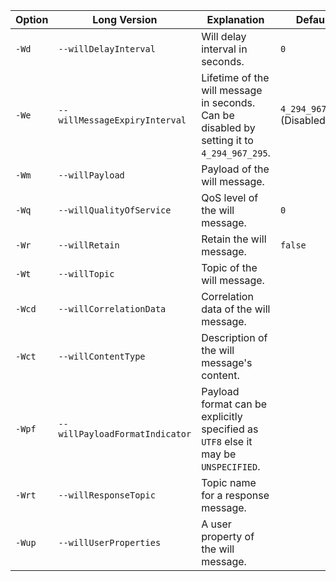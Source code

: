 | Option | Long Version                   | Explanation                                                                                     | Default                    |
|--------|--------------------------------|-------------------------------------------------------------------------------------------------|----------------------------|
| `-Wd`  | `--willDelayInterval`          | Will delay interval in seconds.                                                                 | `0`                        |
| `-We`  | `--willMessageExpiryInterval`  | Lifetime of the will message in seconds. <br> Can be disabled by setting it to `4_294_967_295`. | `4_294_967_295` (Disabled) |
| `-Wm`  | `--willPayload`                | Payload of the will message.                                                                    |                            |
| `-Wq`  | `--willQualityOfService`       | QoS level of the will message.                                                                  | `0`                        |
| `-Wr`  | `--willRetain`                 | Retain the will message.                                                                        | `false`                    |
| `-Wt`  | `--willTopic`                  | Topic of the will message.                                                                      |                            |
| `-Wcd` | `--willCorrelationData`        | Correlation data of the will message.                                                           |                            |
| `-Wct` | `--willContentType`            | Description of the will message's content.                                                      |                            |
| `-Wpf` | `--willPayloadFormatIndicator` | Payload format can be explicitly specified as `UTF8` else it may be `UNSPECIFIED`.              |                            |
| `-Wrt` | `--willResponseTopic`          | Topic name for a response message.                                                              |                            |
| `-Wup` | `--willUserProperties`         | A user property of the will message.                                                            |                            |
